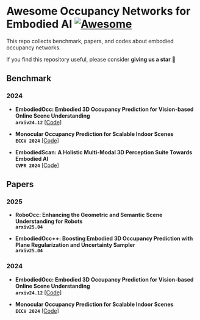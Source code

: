 # Awesome Occupancy Networks for Embodied AI  [![Awesome](https://cdn.rawgit.com/sindresorhus/awesome/d7305f38d29fed78fa85652e3a63e154dd8e8829/media/badge.svg)](https://github.com/sindresorhus/awesome)
This repo collects benchmark, papers, and codes about embodied occupancy networks.

If you find this repository useful, please consider  **giving us a star** 🌟

## Benchmark
### 2024
- **<a href="https://arxiv.org/pdf/2412.04380.pdf" style="text-decoration: none;">EmbodiedOcc: Embodied 3D Occupancy Prediction for Vision-based Online Scene Understanding</a>** <br>
**`arxiv24.12`** [[Code]](https://github.com/YkiWu/EmbodiedOcc) <br>
  
- **<a href="https://arxiv.org/pdf/2407.11730.pdf" style="text-decoration: none;">Monocular Occupancy Prediction for Scalable Indoor Scenes</a>** <br>
**`ECCV 2024`** [[Code]](https://github.com/hongxiaoy/ISO) <br>
  
- **<a href="https://arxiv.org/pdf/2312.16170.pdf" style="text-decoration: none;">EmbodiedScan: A Holistic Multi-Modal 3D Perception Suite Towards Embodied AI</a>** <br>
**`CVPR 2024`** [[Code]](https://github.com/OpenRobotLab/EmbodiedScan) <br>

## Papers
### 2025
- **<a href="(https://arxiv.org/pdf/2504.14604.pdf" style="text-decoration: none;">RoboOcc: Enhancing the Geometric and Semantic Scene Understanding for Robots</a>** <br>
**`arxiv25.04`** <br>

- **<a href="https://arxiv.org/pdf/2504.09540.pdf" style="text-decoration: none;">EmbodiedOcc++: Boosting Embodied 3D Occupancy Prediction with Plane Regularization and Uncertainty Sampler</a>** <br>
**`arxiv25.04`** <br>

### 2024
- **<a href="https://arxiv.org/pdf/2412.04380.pdf" style="text-decoration: none;">EmbodiedOcc: Embodied 3D Occupancy Prediction for Vision-based Online Scene Understanding</a>** <br>
**`arxiv24.12`** [[Code]](https://github.com/YkiWu/EmbodiedOcc) <br>

- **<a href="https://arxiv.org/pdf/2407.11730.pdf" style="text-decoration: none;">Monocular Occupancy Prediction for Scalable Indoor Scenes</a>** <br>
**`ECCV 2024`** [[Code]](https://github.com/hongxiaoy/ISO) <br>
